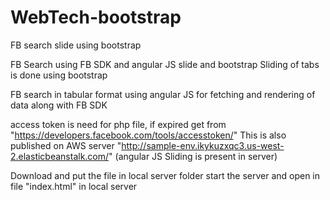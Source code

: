 # WebTech-bootstrap
FB search slide using bootstrap

FB Search using FB SDK and angular JS slide and bootstrap
Sliding of tabs is done using bootstrap

FB search in tabular format using angular JS for fetching and rendering of data along with FB SDK

access token is need for php file, if expired get from "https://developers.facebook.com/tools/accesstoken/" 
This is also published on AWS server "http://sample-env.ikykuzxqc3.us-west-2.elasticbeanstalk.com/" (angular JS Sliding is present in server)

Download and put the file in local server folder start the server and open in file "index.html" in local server
